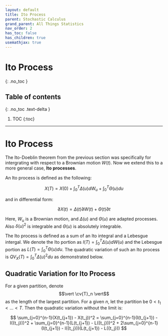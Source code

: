 ```yaml
---
layout: default
title: Ito Process
parent: Stochastic Calculus
grand_parent: All Things Statistics
nav_order: 2
has_toc: false
has_children: true
usemathjax: true
---
```


# Ito Process
{: .no_toc }

## Table of contents
{: .no_toc .text-delta }

1. TOC
{:toc}

---

$\renewcommand{\reals}{\mathbb{R}}$ $\newcommand{\nats}{\mathbb{N}}$ $\newcommand{\ind}{\mathbb{1}}$  $\newcommand{\pr}{\mathbb{P}}$ $\newcommand{\cv}[1]{\mathcal{#1}}$ $\newcommand{\nul}{\varnothing}$ $\newcommand{\eps}{\varepsilon}$ $\newcommand{\E}{\mathbb{E}}$ $\newcommand{\abs}[1]{\left\lvert #1 \right\rvert}$

# Ito Process

The Ito-Doeblin theorem from the previous section was specifically for intergrating with respect to a Brownian motion $W(t)$. Now we extend this to a more general case, **Ito processes**.

An Ito process is defined as the following:

$$
X(T) = X(0) + \int_0^T \Delta(u)d W_u + \int_0^T \Theta(u) du
$$

and in differential form:

$$\partial X(t) = \Delta(t) \partial W(t) + \Theta(t)\partial t$$

Here, $W_u$ is a Brownian motion, and $\Delta(u)$ and $\Theta(u)$ are adapted processes. Also $\delta(u)^2$ is integrable and $\Theta(u)$ is absolutely integrable.

The Ito process is defined as a sum of an Ito integral and a Lebesgue intergal. We denote the Ito portion as $I(T) = \int_0^T \Delta(u)dW(u)$ and the Lebesgue portion as $L(T) = \int_0^T \Theta(u)du$. The quadratic variation of such an Ito process is $QV_X(T) = \int_0^T \Delta(u)^2 du$ as demonstrated below.

## Quadratic Variation for Ito Process

For a given partition, denote $$\vert \cv{T}_n \vert$$ as the length of the largest partition. For a given $n$, let the partition be $0 < t_1 < ... < T$. Then the quadratic variation without the limit is:

$$
\sum_{j=0}^{n-1}(X(t_{j+1}) - X(t_j))^2 = \sum_{j=0}^{n-1}(I(t_{j+1}) - I({t_j}))^2 + \sum_{j=0}^{n-1}(L(t_{j+1}) - L({t_j}))^2 + 2\sum_{j=0}^{n-1}(I(t_{j+1}) - I({t_j}))(L(t_{j+1}) - L({t_j}))
$$








